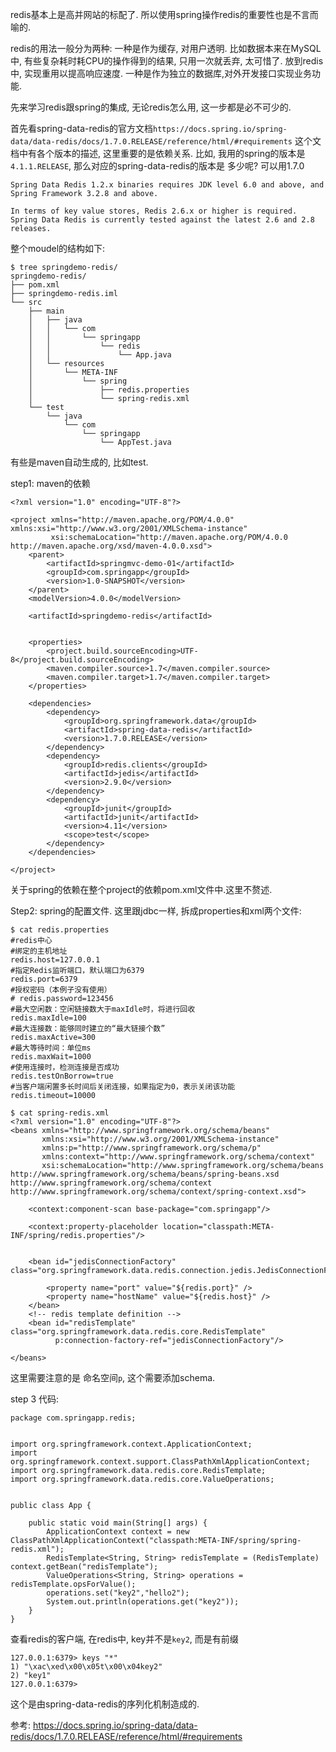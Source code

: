redis基本上是高并网站的标配了. 所以使用spring操作redis的重要性也是不言而喻的.

redis的用法一般分为两种:
 一种是作为缓存, 对用户透明. 比如数据本来在MySQL中, 有些复杂耗时耗CPU的操作得到的结果, 只用一次就丢弃, 太可惜了.
放到redis中, 实现重用以提高响应速度. 
一种是作为独立的数据库,对外开发接口实现业务功能.

先来学习redis跟spring的集成, 无论redis怎么用, 这一步都是必不可少的.

首先看spring-data-redis的官方文档`https://docs.spring.io/spring-data/data-redis/docs/1.7.0.RELEASE/reference/html/#requirements`
这个文档中有各个版本的描述, 这里重要的是依赖关系. 比如, 我用的spring的版本是`4.1.1.RELEASE`, 那么对应的spring-data-redis的版本是
多少呢? 可以用1.7.0 

```
Spring Data Redis 1.2.x binaries requires JDK level 6.0 and above, and Spring Framework 3.2.8 and above.

In terms of key value stores, Redis 2.6.x or higher is required. Spring Data Redis is currently tested against the latest 2.6 and 2.8 releases.
```

整个moudel的结构如下:
```
$ tree springdemo-redis/
springdemo-redis/
├── pom.xml
├── springdemo-redis.iml
└── src
    ├── main
    │   ├── java
    │   │   └── com
    │   │       └── springapp
    │   │           └── redis
    │   │               └── App.java
    │   └── resources
    │       └── META-INF
    │           └── spring
    │               ├── redis.properties
    │               └── spring-redis.xml
    └── test
        └── java
            └── com
                └── springapp
                    └── AppTest.java

```
有些是maven自动生成的, 比如test. 

step1: maven的依赖
```
<?xml version="1.0" encoding="UTF-8"?>

<project xmlns="http://maven.apache.org/POM/4.0.0" xmlns:xsi="http://www.w3.org/2001/XMLSchema-instance"
         xsi:schemaLocation="http://maven.apache.org/POM/4.0.0 http://maven.apache.org/xsd/maven-4.0.0.xsd">
    <parent>
        <artifactId>springmvc-demo-01</artifactId>
        <groupId>com.springapp</groupId>
        <version>1.0-SNAPSHOT</version>
    </parent>
    <modelVersion>4.0.0</modelVersion>

    <artifactId>springdemo-redis</artifactId>


    <properties>
        <project.build.sourceEncoding>UTF-8</project.build.sourceEncoding>
        <maven.compiler.source>1.7</maven.compiler.source>
        <maven.compiler.target>1.7</maven.compiler.target>
    </properties>

    <dependencies>
        <dependency>
            <groupId>org.springframework.data</groupId>
            <artifactId>spring-data-redis</artifactId>
            <version>1.7.0.RELEASE</version>
        </dependency>
        <dependency>
            <groupId>redis.clients</groupId>
            <artifactId>jedis</artifactId>
            <version>2.9.0</version>
        </dependency>
        <dependency>
            <groupId>junit</groupId>
            <artifactId>junit</artifactId>
            <version>4.11</version>
            <scope>test</scope>
        </dependency>
    </dependencies>

</project>

```
关于spring的依赖在整个project的依赖pom.xml文件中.这里不赘述.

Step2: spring的配置文件. 这里跟jdbc一样, 拆成properties和xml两个文件:
```
$ cat redis.properties 
#redis中心
#绑定的主机地址
redis.host=127.0.0.1 
#指定Redis监听端口，默认端口为6379
redis.port=6379 
#授权密码（本例子没有使用）
# redis.password=123456
#最大空闲数：空闲链接数大于maxIdle时，将进行回收
redis.maxIdle=100  
#最大连接数：能够同时建立的“最大链接个数”
redis.maxActive=300  
#最大等待时间：单位ms
redis.maxWait=1000   
#使用连接时，检测连接是否成功
redis.testOnBorrow=true 
#当客户端闲置多长时间后关闭连接，如果指定为0，表示关闭该功能
redis.timeout=10000

$ cat spring-redis.xml 
<?xml version="1.0" encoding="UTF-8"?>
<beans xmlns="http://www.springframework.org/schema/beans"
       xmlns:xsi="http://www.w3.org/2001/XMLSchema-instance"
       xmlns:p="http://www.springframework.org/schema/p"
       xmlns:context="http://www.springframework.org/schema/context"
       xsi:schemaLocation="http://www.springframework.org/schema/beans http://www.springframework.org/schema/beans/spring-beans.xsd http://www.springframework.org/schema/context http://www.springframework.org/schema/context/spring-context.xsd">

    <context:component-scan base-package="com.springapp"/>

    <context:property-placeholder location="classpath:META-INF/spring/redis.properties"/>


    <bean id="jedisConnectionFactory" class="org.springframework.data.redis.connection.jedis.JedisConnectionFactory">

        <property name="port" value="${redis.port}" />
        <property name="hostName" value="${redis.host}" />
    </bean>
    <!-- redis template definition -->
    <bean id="redisTemplate" class="org.springframework.data.redis.core.RedisTemplate"
          p:connection-factory-ref="jedisConnectionFactory"/>

</beans>

```
这里需要注意的是 命名空间`p`, 这个需要添加schema.

step 3 代码:
```
package com.springapp.redis;


import org.springframework.context.ApplicationContext;
import org.springframework.context.support.ClassPathXmlApplicationContext;
import org.springframework.data.redis.core.RedisTemplate;
import org.springframework.data.redis.core.ValueOperations;


public class App {
    
    public static void main(String[] args) {
        ApplicationContext context = new ClassPathXmlApplicationContext("classpath:META-INF/spring/spring-redis.xml");
        RedisTemplate<String, String> redisTemplate = (RedisTemplate) context.getBean("redisTemplate");
        ValueOperations<String, String> operations = redisTemplate.opsForValue();
        operations.set("key2","hello2");
        System.out.println(operations.get("key2"));
    }
}
```
查看redis的客户端, 在redis中, key并不是`key2`, 而是有前缀
```
127.0.0.1:6379> keys "*"
1) "\xac\xed\x00\x05t\x00\x04key2"
2) "key1"
127.0.0.1:6379> 

```
这个是由spring-data-redis的序列化机制造成的. 


参考:
https://docs.spring.io/spring-data/data-redis/docs/1.7.0.RELEASE/reference/html/#requirements





